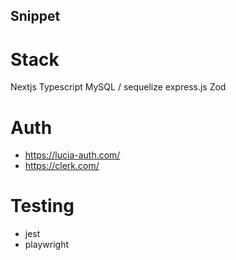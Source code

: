 ## Snippet

# Stack

Nextjs
Typescript
MySQL / sequelize
express.js
Zod

# Auth

- https://lucia-auth.com/
- https://clerk.com/

# Testing

- jest
- playwright
